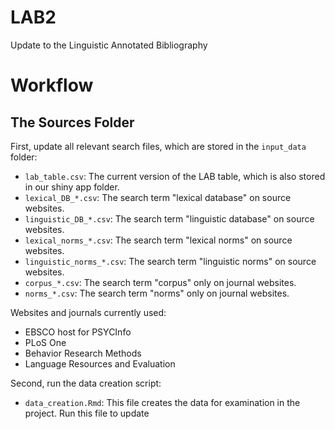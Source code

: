 # LAB2
Update to the Linguistic Annotated Bibliography

# Workflow

## The Sources Folder

First, update all relevant search files, which are stored in the `input_data` folder:

- `lab_table.csv`: The current version of the LAB table, which is also stored in our shiny app folder.
- `lexical_DB_*.csv`: The search term "lexical database" on source websites.
- `linguistic_DB_*.csv`: The search term "linguistic database" on source websites. 
- `lexical_norms_*.csv`: The search term "lexical norms" on source websites.
- `linguistic_norms_*.csv`: The search term "linguistic norms" on source websites. 
- `corpus_*.csv`: The search term "corpus" only on journal websites.
- `norms_*.csv`: The search term "norms" only on journal websites.

Websites and journals currently used:
- EBSCO host for PSYCInfo
- PLoS One
- Behavior Research Methods
- Language Resources and Evaluation 

Second, run the data creation script:

- `data_creation.Rmd`: This file creates the data for examination in the project. Run this file to update  

